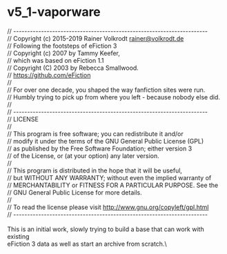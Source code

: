 # v5_1-vaporware

// ----------------------------------------------------------------------\
// Copyright (c) 2015-2019 Rainer Volkrodt <rainer@volkrodt.de>\
// Following the footsteps of eFiction 3\
// Copyright (c) 2007 by Tammy Keefer,\
// which was based on eFiction 1.1\
// Copyright (C) 2003 by Rebecca Smallwood.\
// https://github.com/eFiction  \
//\
// For over one decade, you shaped the way fanfiction sites were run.\
// Humbly trying to pick up from where you left - because nobody else did.\
//\
// ----------------------------------------------------------------------\
// LICENSE\
//\
// This program is free software; you can redistribute it and/or\
// modify it under the terms of the GNU General Public License (GPL)\
// as published by the Free Software Foundation; either version 3\
// of the License, or (at your option) any later version.\
//\
// This program is distributed in the hope that it will be useful,\
// but WITHOUT ANY WARRANTY; without even the implied warranty of\
// MERCHANTABILITY or FITNESS FOR A PARTICULAR PURPOSE.  See the\
// GNU General Public License for more details.\
//\
// To read the license please visit http://www.gnu.org/copyleft/gpl.html  \
// ----------------------------------------------------------------------\
\
This is an initial work, slowly trying to build a base that can work with existing\
eFiction 3 data as well as start an archive from scratch.\
